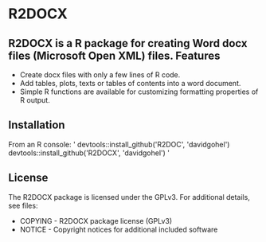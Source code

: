 R2DOCX
======
R2DOCX is a R package for creating Word docx files (Microsoft Open XML) files.
Features
--------
* Create docx files with only a few lines of R code. 
* Add tables, plots, texts or tables of contents into a word document.
* Simple R functions are available for customizing formatting properties of R output.

Installation
------------
From an R console:
'
devtools::install_github('R2DOC', 'davidgohel')
devtools::install_github('R2DOCX', 'davidgohel')
'

License
-------
The R2DOCX package is licensed under the GPLv3. For additional details, see files:
* COPYING - R2DOCX package license (GPLv3)
* NOTICE - Copyright notices for additional included software

